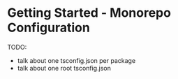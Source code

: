 # Getting Started - Monorepo Configuration

TODO:

- talk about one tsconfig.json per package
- talk about one root tsconfig.json
